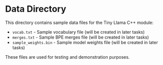 # Data Directory

This directory contains sample data files for the Tiny Llama C++ module:

- `vocab.txt` - Sample vocabulary file (will be created in later tasks)
- `merges.txt` - Sample BPE merges file (will be created in later tasks)  
- `sample_weights.bin` - Sample model weights file (will be created in later tasks)

These files are used for testing and demonstration purposes.